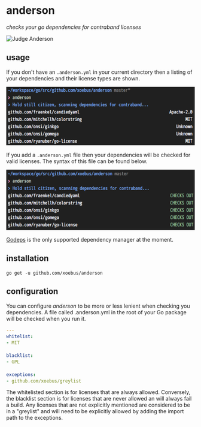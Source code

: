 # anderson

*checks your go dependencies for contraband licenses*

![Judge Anderson](http://www.scifibloggers.com/wp-content/uploads/dredd-2012.jpg)

## usage

If you don't have an `.anderson.yml` in your current directory then a listing
of your dependencies and their license types are shown.

![Without Config](media/without-config.png)

If you add a `.anderson.yml` file then your dependencies will be checked for
valid licenses. The syntax of this file can be found below.

![Without Config](media/with-config.png)

[Godeps](https://github.com/tools/godep) is the only supported dependency
manager at the moment.

## installation

```
go get -u github.com/xoebus/anderson
```

## configuration

You can configure *anderson* to be more or less lenient when checking you
dependencies. A file called .anderson.yml in the root of your Go package will
be checked when you run it.

``` yml
---
whitelist:
- MIT

blacklist:
- GPL

exceptions:
- github.com/xoebus/greylist
```

The whitelisted section is for licenses that are always allowed. Conversely,
the blacklist section is for licenses that are never allowed an will always
fail a build. Any licenses that are not explicitly mentioned are considered
to be in a "greylist" and will need to be explicitly allowed by adding the
import path to the exceptions.

